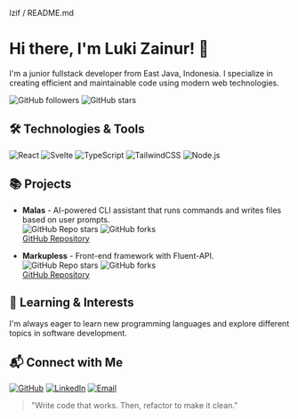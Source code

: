 lzif / README.md

# Hi there, I'm Luki Zainur! 👋

I'm a junior fullstack developer from East Java, Indonesia. I specialize in creating efficient and maintainable code using modern web technologies.

![GitHub followers](https://img.shields.io/github/followers/lzif?style=social)
![GitHub stars](https://img.shields.io/github/stars/lzif?style=social)

## 🛠️ Technologies & Tools
![React](https://img.shields.io/badge/-React-61DAFB?style=flat&logo=react&logoColor=white)
![Svelte](https://img.shields.io/badge/-Svelte-FF3E00?style=flat&logo=svelte&logoColor=white)
![TypeScript](https://img.shields.io/badge/-TypeScript-007ACC?style=flat&logo=typescript&logoColor=white)
![TailwindCSS](https://img.shields.io/badge/-TailwindCSS-38B2AC?style=flat&logo=tailwind-css&logoColor=white)
![Node.js](https://img.shields.io/badge/-Node.js-339933?style=flat&logo=node.js&logoColor=white)

## 📚 Projects
- **Malas** - AI-powered CLI assistant that runs commands and writes files based on user prompts.  
  ![GitHub Repo stars](https://img.shields.io/github/stars/lzif/malas?style=social)
  ![GitHub forks](https://img.shields.io/github/forks/lzif/malas?style=social)  
  [GitHub Repository](https://github.com/lzif/malas)
  
- **Markupless** - Front-end framework with Fluent-API.  
  ![GitHub Repo stars](https://img.shields.io/github/stars/lzif/markupless?style=social)
  ![GitHub forks](https://img.shields.io/github/forks/lzif/markupless?style=social)  
  [GitHub Repository](https://github.com/lzif/markupless)

## 🌱 Learning & Interests
I'm always eager to learn new programming languages and explore different topics in software development.

## 📬 Connect with Me
[![GitHub](https://img.shields.io/badge/GitHub-lzif-181717?style=flat&logo=github&logoColor=white)](https://github.com/lzif)
[![LinkedIn](https://img.shields.io/badge/LinkedIn-Connect-blue?style=flat&logo=linkedin&logoColor=white)]([https://www.linkedin.com/in/your-profile](https://linkedin.com/in/luki-zainur-ismawan-53b138255))
[![Email](https://img.shields.io/badge/Email-Contact%20Me-D14836?style=flat&logo=gmail&logoColor=white)](mailto:lukyfriendly@gmail.com)

> "Write code that works. Then, refactor to make it clean."

<!-- h2 align="center"> My Tech Stack </h2>
<p align="center">
  <a href="https://skillicons.dev">
    <img src="https://skillicons.dev/icons?i=git,html,css,js,ts,remix,htmx,react,svelte,tailwind,bash,neovim,deno,nodejs,postgres&perline=5" />
  </a>

<img src="https://github-readme-stats.vercel.app/api/top-langs/?username=lzif&theme=prussian&show_icons=true&hide_border=true&layout=compact" alt="Top Languages"/>
<img src="https://github-readme-streak-stats.herokuapp.com/?user=lzif&theme=prussian&hide_border=true" alt="GitHub Streak" />
</p -->
